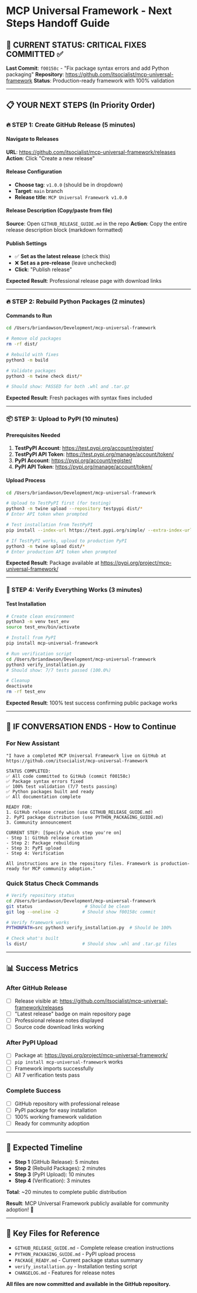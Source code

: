 # MCP Universal Framework - Next Steps Handoff Guide

## 🎯 **CURRENT STATUS: CRITICAL FIXES COMMITTED ✅**

**Last Commit**: `f00158c` - "Fix package syntax errors and add Python packaging"
**Repository**: https://github.com/itsocialist/mcp-universal-framework
**Status**: Production-ready framework with 100% validation

---

## 📋 **YOUR NEXT STEPS (In Priority Order)**

### **🔥 STEP 1: Create GitHub Release (5 minutes)**

#### **Navigate to Releases**
**URL**: https://github.com/itsocialist/mcp-universal-framework/releases
**Action**: Click "Create a new release"

#### **Release Configuration**
- **Choose tag**: `v1.0.0` (should be in dropdown)
- **Target**: `main` branch
- **Release title**: `MCP Universal Framework v1.0.0`

#### **Release Description** (Copy/paste from file)
**Source**: Open `GITHUB_RELEASE_GUIDE.md` in the repo
**Action**: Copy the entire release description block (markdown formatted)

#### **Publish Settings**
- ✅ **Set as the latest release** (check this)
- ❌ **Set as a pre-release** (leave unchecked)
- **Click**: "Publish release"

**Expected Result**: Professional release page with download links

---

### **🔥 STEP 2: Rebuild Python Packages (2 minutes)**

#### **Commands to Run**
```bash
cd /Users/briandawson/Development/mcp-universal-framework

# Remove old packages
rm -rf dist/

# Rebuild with fixes
python3 -m build

# Validate packages
python3 -m twine check dist/*

# Should show: PASSED for both .whl and .tar.gz
```

**Expected Result**: Fresh packages with syntax fixes included

---

### **📦 STEP 3: Upload to PyPI (10 minutes)**

#### **Prerequisites Needed**
1. **TestPyPI Account**: https://test.pypi.org/account/register/
2. **TestPyPI API Token**: https://test.pypi.org/manage/account/token/
3. **PyPI Account**: https://pypi.org/account/register/
4. **PyPI API Token**: https://pypi.org/manage/account/token/

#### **Upload Process**
```bash
cd /Users/briandawson/Development/mcp-universal-framework

# Upload to TestPyPI first (for testing)
python3 -m twine upload --repository testpypi dist/*
# Enter API token when prompted

# Test installation from TestPyPI
pip install --index-url https://test.pypi.org/simple/ --extra-index-url https://pypi.org/simple/ mcp-universal-framework

# If TestPyPI works, upload to production PyPI
python3 -m twine upload dist/*
# Enter production API token when prompted
```

**Expected Result**: Package available at https://pypi.org/project/mcp-universal-framework/

---

### **🧪 STEP 4: Verify Everything Works (3 minutes)**

#### **Test Installation**
```bash
# Create clean environment
python3 -m venv test_env
source test_env/bin/activate

# Install from PyPI
pip install mcp-universal-framework

# Run verification script
cd /Users/briandawson/Development/mcp-universal-framework
python3 verify_installation.py
# Should show: 7/7 tests passed (100.0%)

# Cleanup
deactivate
rm -rf test_env
```

**Expected Result**: 100% test success confirming public package works

---

## 🔄 **IF CONVERSATION ENDS - How to Continue**

### **For New Assistant**
```
"I have a completed MCP Universal Framework live on GitHub at https://github.com/itsocialist/mcp-universal-framework

STATUS COMPLETED:
✅ All code committed to GitHub (commit f00158c)
✅ Package syntax errors fixed
✅ 100% test validation (7/7 tests passing)
✅ Python packages built and ready
✅ All documentation complete

READY FOR:
1. GitHub release creation (use GITHUB_RELEASE_GUIDE.md)
2. PyPI package distribution (use PYTHON_PACKAGING_GUIDE.md)  
3. Community announcement

CURRENT STEP: [Specify which step you're on]
- Step 1: GitHub release creation
- Step 2: Package rebuilding  
- Step 3: PyPI upload
- Step 4: Verification

All instructions are in the repository files. Framework is production-ready for MCP community adoption."
```

### **Quick Status Check Commands**
```bash
# Verify repository status
cd /Users/briandawson/Development/mcp-universal-framework
git status                    # Should be clean
git log --oneline -2         # Should show f00158c commit

# Verify framework works
PYTHONPATH=src python3 verify_installation.py  # Should be 100%

# Check what's built
ls dist/                     # Should show .whl and .tar.gz files
```

---

## 📊 **Success Metrics**

### **After GitHub Release**
- [ ] Release visible at: https://github.com/itsocialist/mcp-universal-framework/releases
- [ ] "Latest release" badge on main repository page
- [ ] Professional release notes displayed
- [ ] Source code download links working

### **After PyPI Upload**
- [ ] Package at: https://pypi.org/project/mcp-universal-framework/
- [ ] `pip install mcp-universal-framework` works
- [ ] Framework imports successfully
- [ ] All 7 verification tests pass

### **Complete Success**
- [ ] GitHub repository with professional release
- [ ] PyPI package for easy installation
- [ ] 100% working framework validation
- [ ] Ready for community adoption

---

## 🎯 **Expected Timeline**

- **Step 1** (GitHub Release): 5 minutes
- **Step 2** (Rebuild Packages): 2 minutes  
- **Step 3** (PyPI Upload): 10 minutes
- **Step 4** (Verification): 3 minutes

**Total**: ~20 minutes to complete public distribution

**Result**: MCP Universal Framework publicly available for community adoption! 🚀

---

## 📁 **Key Files for Reference**

- `GITHUB_RELEASE_GUIDE.md` - Complete release creation instructions
- `PYTHON_PACKAGING_GUIDE.md` - PyPI upload process
- `PACKAGE_READY.md` - Current package status summary
- `verify_installation.py` - Installation testing script
- `CHANGELOG.md` - Features for release notes

**All files are now committed and available in the GitHub repository.**
